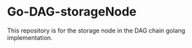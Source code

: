 # Go-DAG-storageNode
This repository is for the storage node in the DAG chain golang implementation.
